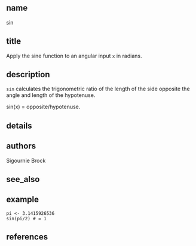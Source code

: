 ## name
sin
## title
Apply the sine function to an angular input `x` in radians. 
## description
`sin` calculates the trigonometric ratio of the length of the side opposite the angle and length of the hypotenuse. 

sin(x) = opposite/hypotenuse.
## details
## authors
Sigournie Brock
## see_also
## example
    pi <- 3.1415926536
    sin(pi/2) # = 1 

## references
